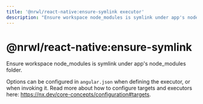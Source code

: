 ```yaml
---
title: '@nrwl/react-native:ensure-symlink executor'
description: "Ensure workspace node_modules is symlink under app's node_modules folder."
---
```


# @nrwl/react-native:ensure-symlink

Ensure workspace node_modules is symlink under app's node_modules folder.

Options can be configured in `angular.json` when defining the executor, or when invoking it. Read more about how to configure targets and executors here: https://nx.dev/core-concepts/configuration#targets.
